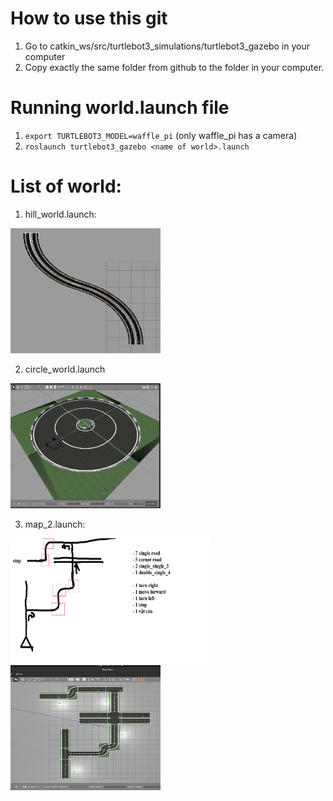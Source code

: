 # How to use this git

1. Go to catkin_ws/src/turtlebot3_simulations/turtlebot3_gazebo in your computer
2. Copy exactly the same folder from github to the folder in your computer.


# Running world.launch file
1. ```export TURTLEBOT3_MODEL=waffle_pi``` (only waffle_pi has a camera)
2. ```roslaunch turtlebot3_gazebo <name of world>.launch```

# List of world:
1. hill_world.launch:
<img src="./img/hill_world.png" width="240" height="200"/>

2. circle_world.launch 
<img src="./img/circle_world.png" width="240" height="200"/>

3. map_2.launch:

<img src="./img/map2.png" width="320" height="200"/><img src="./img/map_2.world.png" width="240" height="200"/>